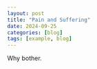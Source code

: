 ```yaml
---
layout: post
title: "Pain and Suffering"
date: 2024-09-25
categories: [blog]
tags: [example, blog]
---
```

Why bother.
